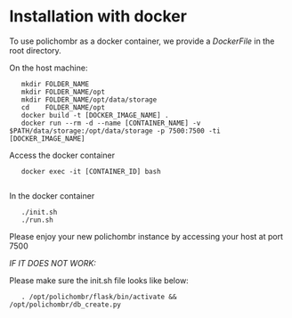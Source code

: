 # Installation with docker

To use polichombr as a docker container, we provide a *DockerFile*
in the root directory.

On the host machine:

```
   mkdir FOLDER_NAME
   mkdir FOLDER_NAME/opt
   mkdir FOLDER_NAME/opt/data/storage
   cd    FOLDER_NAME/opt
   docker build -t [DOCKER_IMAGE_NAME] .
   docker run --rm -d --name [CONTAINER_NAME] -v $PATH/data/storage:/opt/data/storage -p 7500:7500 -ti [DOCKER_IMAGE_NAME]
   ```
Access the docker container

```
   docker exec -it [CONTAINER_ID] bash
   
```
In the docker container

```  
   ./init.sh
   ./run.sh
  ```

Please enjoy your new polichombr instance by accessing your host at  port 7500


*IF IT DOES NOT WORK:*

Please make sure the init.sh file looks like below:

```
   . /opt/polichombr/flask/bin/activate && /opt/polichombr/db_create.py

```
